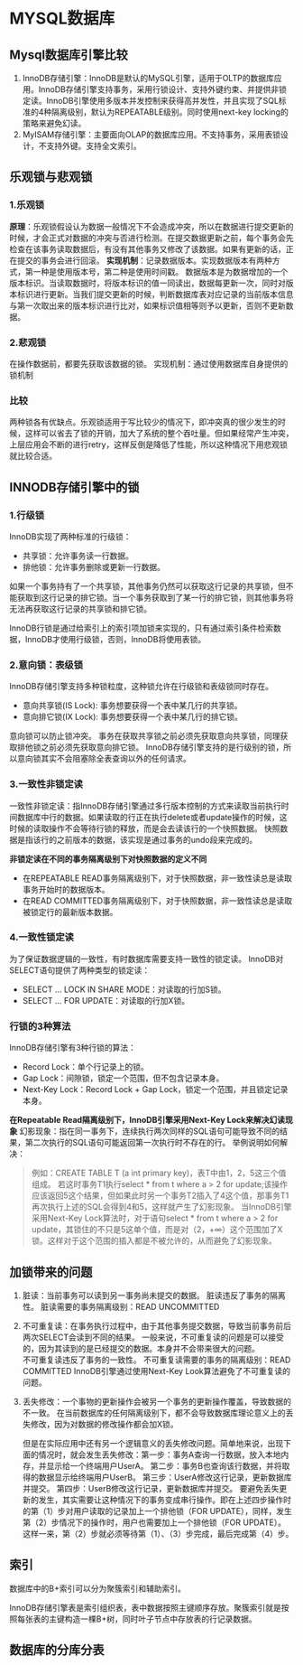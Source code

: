 # MYSQL数据库



## Mysql数据库引擎比较

1. InnoDB存储引擎：InnoDB是默认的MySQL引擎，适用于OLTP的数据库应用。InnoDB存储引擎支持事务，采用行锁设计、支持外键约束、并提供非锁定读。InnoDB引擎使用多版本并发控制来获得高并发性，并且实现了SQL标准的4种隔离级别，默认为REPEATABLE级别。同时使用next-key locking的策略来避免幻读。
2. MyISAM存储引擎：主要面向OLAP的数据库应用。不支持事务，采用表锁设计，不支持外键。支持全文索引。

## 乐观锁与悲观锁

### 1.乐观锁
**原理**：乐观锁假设认为数据一般情况下不会造成冲突，所以在数据进行提交更新的时候，才会正式对数据的冲突与否进行检测。在提交数据更新之前，每个事务会先检查在该事务读取数据后，有没有其他事务又修改了该数据。如果有更新的话，正在提交的事务会进行回滚。
**实现机制**：记录数据版本。实现数据版本有两种方式，第一种是使用版本号，第二种是使用时间戳。
数据版本是为数据增加的一个版本标识。当读取数据时，将版本标识的值一同读出，数据每更新一次，同时对版本标识进行更新。当我们提交更新的时候，判断数据库表对应记录的当前版本信息与第一次取出来的版本标识进行比对，如果标识值相等则予以更新，否则不更新数据。

### 2.悲观锁
在操作数据前，都要先获取该数据的锁。
实现机制：通过使用数据库自身提供的锁机制

### 比较
两种锁各有优缺点。乐观锁适用于写比较少的情况下，即冲突真的很少发生的时候，这样可以省去了锁的开销，加大了系统的整个吞吐量。但如果经常产生冲突，上层应用会不断的进行retry，这样反倒是降低了性能，所以这种情况下用悲观锁就比较合适。

## INNODB存储引擎中的锁
### 1.行级锁
InnoDB实现了两种标准的行级锁：
  -	共享锁：允许事务读一行数据。
  -	排他锁：允许事务删除或更新一行数据。

如果一个事务持有了一个共享锁，其他事务仍然可以获取这行记录的共享锁，但不能获取到这行记录的排它锁。当一个事务获取到了某一行的排它锁，则其他事务将无法再获取这行记录的共享锁和排它锁。

InnoDB行锁是通过给索引上的索引项加锁来实现的，只有通过索引条件检索数据，InnoDB才使用行级锁，否则，InnoDB将使用表锁。

### 2.意向锁：表级锁
InnoDB存储引擎支持多种锁粒度，这种锁允许在行级锁和表级锁同时存在。
  -	意向共享锁(IS Lock): 事务想要获得一个表中某几行的共享锁。
  -	意向排它锁(IX Lock): 事务想要获得一个表中某几行的排它锁。

意向锁可以防止锁冲突。
事务在获取共享锁之前必须先获取意向共享锁，同理获取排他锁之前必须先获取意向排它锁。
InnoDB存储引擎支持的是行级别的锁，所以意向锁其实不会阻塞除全表查询以外的任何请求。

### 3.一致性非锁定读
一致性非锁定读：指InnoDB存储引擎通过多行版本控制的方式来读取当前执行时间数据库中行的数据。如果读取的行正在执行delete或者update操作的时候，这时候的读取操作不会等待行锁的释放，而是会去读该行的一个快照数据。
快照数据是指该行的之前版本的数据，该实现是通过事务的undo段来完成的。

**非锁定读在不同的事务隔离级别下对快照数据的定义不同**
  -	在REPEATABLE READ事务隔离级别下，对于快照数据，非一致性读总是读取事务开始时的数据版本。
  -	在READ COMMITTED事务隔离级别下，对于快照数据，非一致性读总是读取被锁定行的最新版本数据。

### 4.一致性锁定读
为了保证数据逻辑的一致性，有时数据库需要支持一致性的锁定读。
InnoDB对SELECT语句提供了两种类型的锁定读：
  -	SELECT ... LOCK IN SHARE MODE：对读取的行加S锁。
  -	SELECT ... FOR UPDATE：对读取的行加X锁。

### 行锁的3种算法
InnoDB存储引擎有3种行锁的算法：
  -	Record Lock：单个行记录上的锁。
  -	Gap Lock：间隙锁，锁定一个范围，但不包含记录本身。
  -	Next-Key Lock：Record Lock + Gap Lock，锁定一个范围，并且锁定记录本身。

**在Repeatable Read隔离级别下，InnoDB引擎采用Next-Key Lock来解决幻读现象**
幻影现象：指在同一事务下，连续执行两次同样的SQL语句可能导致不同的结果，第二次执行的SQL语句可能返回第一次执行时不存在的行。
举例说明如何解决：
>   例如：CREATE TABLE T (a int primary key)，表T中由1，2，5这三个值组成。
>   若这时事务T1执行select * from t where a > 2 for update;该操作应该返回5这个结果，但如果此时另一个事务T2插入了4这个值，那事务T1再次执行上述的SQL会得到4和5，这样就产生了幻影现象。
>   当InnoDB引擎采用Next-Key Lock算法时，对于语句select * from t where a > 2 for update，其锁住的不只是5这单个值，而是对（2，+∞）这个范围加了X锁。这样对于这个范围的插入都是不被允许的，从而避免了幻影现象。



## 加锁带来的问题

1. 脏读：当前事务可以读到另一事务尚未提交的数据。
   脏读违反了事务的隔离性。
   脏读需要的事务隔离级别：READ UNCOMMITTED

2. 不可重复读：在事务执行过程中，由于其他事务提交数据，导致当前事务前后两次SELECT会读到不同的结果。
   一般来说，不可重复读的问题是可以接受的，因为其读到的是已经提交的数据。本身并不会带来很大的问题。     
   不可重复读违反了事务的一致性。
   不可重复读需要的事务的隔离级别：READ COMMITTED
   InnoDB引擎通过使用Next-Key Look算法避免了不可重复读的问题。

3. 丢失修改：一个事物的更新操作会被另一个事务的更新操作覆盖，导致数据的不一致。
   在当前数据库的任何隔离级别下，都不会导致数据库理论意义上的丢失修改，因为对数据的修改操作都会加X锁。

   但是在实际应用中还有另一个逻辑意义的丢失修改问题。简单地来说，出现下面的情况时，就会发生丢失修改：
   ​	第一步：事务A查询一行数据，放入本地内存，并显示给一个终端用户UserA。
   ​	第二步：事务B也查询该行数据，并将取得的数据显示给终端用户UserB。
   ​	第三步：UserA修改这行记录，更新数据库并提交。
   ​	第四步：UserB修改这行记录，更新数据库并提交。
   要避免丢失更新的发生，其实需要让这种情况下的事务变成串行操作。即在上述四步操作时的第（1）步对用户读取的记录加上一个排他锁（FOR UPDATE），同样，发生第（2）步情况下的操作时，用户也需要加上一个排他锁（FOR UPDATE）。这样一来，第（2）步就必须等待第（1）、（3）步完成，最后完成第（4）步。



## 索引

数据库中的B+索引可以分为聚簇索引和辅助索引。

InnoDB存储引擎表是索引组织表，表中数据按照主键顺序存放。聚簇索引就是按照每张表的主键构造一棵B+树，同时叶子节点中存放表的行记录数据。



## 数据库的分库分表

